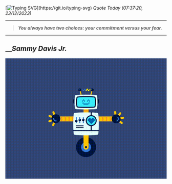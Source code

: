 [![Typing SVG](https://readme-typing-svg.herokuapp.com?font=Press+Start+2P&color=C2F784&size=35&width=900&height=100&lines=Hello+World%2C+I'm+Hung+!)](https://git.io/typing-svg) 
_Quote Today (07:37:20, 23/12/2023)_
___
>**_You always have two choices: your commitment versus your fear._**
___

## __**_Sammy Davis Jr._**

![RobotDance](src/assets/images/robot-dancing-dribble.gif?style=center)
